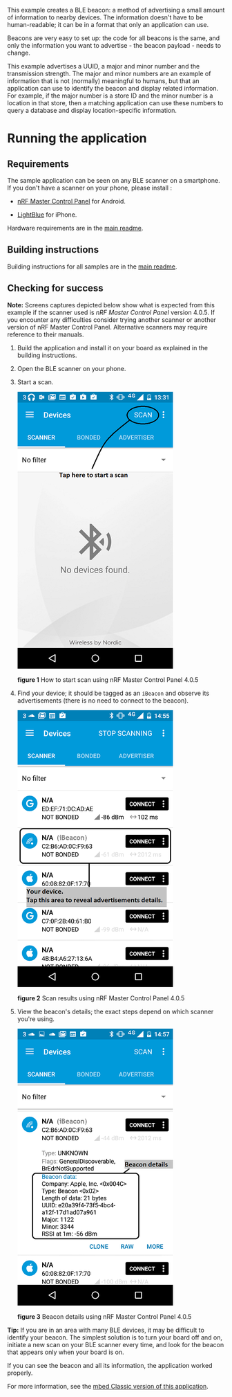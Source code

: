 This example creates a BLE beacon: a method of advertising a small amount of information to nearby devices. The information doesn't have to be human-readable; it can be in a format that only an application can use.

Beacons are very easy to set up: the code for all beacons is the same, and only the information you want to advertise - the beacon payload - needs to change.

This example advertises a UUID, a major and minor number and the transmission strength. The major and minor numbers are an example of information that is not (normally) meaningful to humans, but that an application can use to identify the beacon and display related information. For example, if the major number is a store ID and the minor number is a location in that store, then a matching application can use these numbers to query a database and display location-specific information.

# Running the application

## Requirements

The sample application can be seen on any BLE scanner on a smartphone. If you don't have a scanner on your phone, please install :

- [nRF Master Control Panel](https://play.google.com/store/apps/details?id=no.nordicsemi.android.mcp) for Android.

- [LightBlue](https://itunes.apple.com/gb/app/lightblue-bluetooth-low-energy/id557428110?mt=8) for iPhone.

Hardware requirements are in the [main readme](https://github.com/ARMmbed/mbed-os-example-ble/blob/master/README.md).

## Building instructions

Building instructions for all samples are in the [main readme](https://github.com/ARMmbed/mbed-os-example-ble/blob/master/README.md).

## Checking for success

**Note:** Screens captures depicted below show what is expected from this example if the scanner used is *nRF Master Control Panel* version 4.0.5. If you encounter any difficulties consider trying another scanner or another version of nRF Master Control Panel. Alternative scanners may require reference to their manuals.

1. Build the application and install it on your board as explained in the building instructions.
1. Open the BLE scanner on your phone.
1. Start a scan.

    ![](img/start_scan.png)

    **figure 1** How to start scan using nRF Master Control Panel 4.0.5

1. Find your device; it should be tagged as an `iBeacon` and observe its advertisements (there is no need to connect to the beacon).

    ![](img/discovery.png)

    **figure 2** Scan results using nRF Master Control Panel 4.0.5

1. View the beacon's details; the exact steps depend on which scanner you're using.

    ![](img/beacon_details.png)

    **figure 3** Beacon details using nRF Master Control Panel 4.0.5


**Tip:** If you are in an area with many BLE devices, it may be difficult to identify your beacon. The simplest solution is to turn your board off and on, initiate a new scan on your BLE scanner every time, and look for the beacon that appears only when your board is on.

If you can see the beacon and all its information, the application worked properly.

For more information, see the [mbed Classic version of this application](https://developer.mbed.org/teams/Bluetooth-Low-Energy/code/BLE_iBeacon/).
